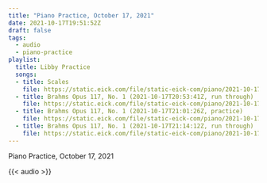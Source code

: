 ```yaml
---
title: "Piano Practice, October 17, 2021"
date: 2021-10-17T19:51:52Z
draft: false
tags:
  - audio
  - piano-practice
playlist:
  title: Libby Practice
  songs:
  - title: Scales
    file: https://static.eick.com/file/static-eick-com/piano/2021-10-17-001.mp3
  - title: Brahms Opus 117, No. 1 (2021-10-17T20:53:41Z, run through)
    file: https://static.eick.com/file/static-eick-com/piano/2021-10-17-002.mp3
  - title: Brahms Opus 117, No. 1 (2021-10-17T21:01:26Z, practice)
    file: https://static.eick.com/file/static-eick-com/piano/2021-10-17-003.mp3
  - title: Brahms Opus 117, No. 1 (2021-10-17T21:14:12Z, run through)
    file: https://static.eick.com/file/static-eick-com/piano/2021-10-17-004.mp3
---
```

Piano Practice, October 17, 2021

{{< audio >}}
